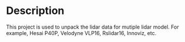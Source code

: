 # Description

This project is used to unpack the lidar data for mutiple lidar model.
For example, Hesai P40P, Velodyne VLP16, Rslidar16, Innoviz, etc.
